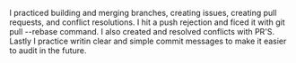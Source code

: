 I practiced building and merging branches, creating issues, creating pull requests, and conflict resolutions. I hit a push rejection and ficed it with git pull --rebase command. I also created and resolved conflicts with PR'S. Lastly I practice writin clear and simple commit messages to make it easier to audit in the future.
